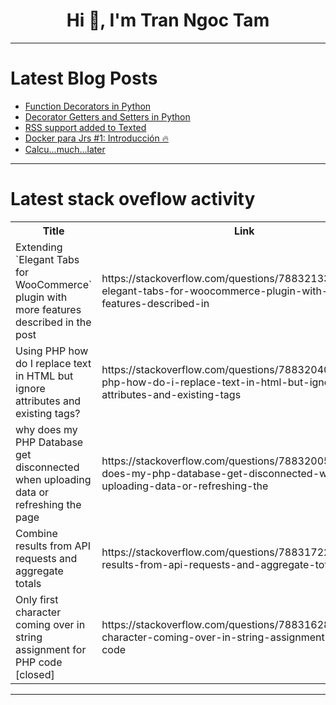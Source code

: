 <h1 align="center">Hi 👋, I'm Tran Ngoc Tam</h1>

---

# Latest Blog Posts 
<!-- BLOG-POST-LIST:START -->
- [Function Decorators in Python](https://dev.to/tessmueske/function-decorators-in-python-55l)
- [Decorator Getters and Setters in Python](https://dev.to/tessmueske/decorator-getters-and-setters-in-python-6cd)
- [RSS support added to Texted](https://dev.to/thiagomg/rss-support-added-to-texted-2j2p)
- [Docker para Jrs #1: Introducción 🔥](https://dev.to/gareisdev/docker-para-jrs-1-introduccion-b6p)
- [Calcu...much...later](https://dev.to/codecara/calcumuchlater-448o)
<!-- BLOG-POST-LIST:END -->

---

# Latest stack oveflow activity
<table>
  <tr><th>Title</th><th>Link</th></tr>
  <!-- STACKOVERFLOW:START --><tr><td>Extending `Elegant Tabs for WooCommerce` plugin with more features described in the post</td><td>https://stackoverflow.com/questions/78832133/extending-elegant-tabs-for-woocommerce-plugin-with-more-features-described-in</td></tr><tr><td>Using PHP how do I replace text in HTML but ignore attributes and existing tags?</td><td>https://stackoverflow.com/questions/78832040/using-php-how-do-i-replace-text-in-html-but-ignore-attributes-and-existing-tags</td></tr><tr><td>why does my PHP Database get disconnected when uploading data or refreshing the page</td><td>https://stackoverflow.com/questions/78832005/why-does-my-php-database-get-disconnected-when-uploading-data-or-refreshing-the</td></tr><tr><td>Combine results from API requests and aggregate totals</td><td>https://stackoverflow.com/questions/78831722/combine-results-from-api-requests-and-aggregate-totals</td></tr><tr><td>Only first character coming over in string assignment for PHP code [closed]</td><td>https://stackoverflow.com/questions/78831628/only-first-character-coming-over-in-string-assignment-for-php-code</td></tr><!-- STACKOVERFLOW:END -->
</table>

---


